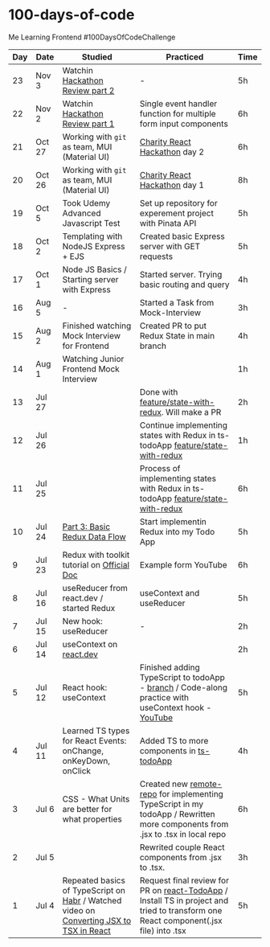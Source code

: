 # 100-days-of-code
Me Learning Frontend #100DaysOfCodeChallenge

| Day | Date | Studied | Practiced | Time |
| - | - | - | - | - |
| 23 | Nov 3 | Watchin [Hackathon Review part 2](https://www.youtube.com/watch?v=T1JGixhgEEk) | - | 5h |
| 22 | Nov 2 | Watchin [Hackathon Review part 1](https://www.youtube.com/watch?v=KEflsqVbsEc) | Single event handler function for multiple form input components  | 6h |
| 21 | Oct 27 | Working with `git` as team, MUI (Material UI) | [Charity React Hackathon](https://github.com/nat-davydova/charity_event_back_oct2024/tree/main) day 2 | 6h |
| 20 | Oct 26 | Working with `git` as team, MUI (Material UI) | [Charity React Hackathon](https://github.com/nat-davydova/charity_event_back_oct2024/tree/main) day 1 | 8h |
| 19 | Oct 5 | Took Udemy Advanced Javascript Test | Set up repository for experement project with Pinata API | 5h |
| 18 | Oct 2 | Templating with NodeJS Express + EJS | Created basic Express server with GET requests | 5h |
| 17 | Oct 1 | Node JS Basics / Starting server with Express | Started server. Trying basic routing and query | 4h |
| 16 | Aug 5 | - | Started a Task from Mock-Interview | 3h |
| 15 | Aug 2 | Finished watching Mock Interview for Frontend | Created PR to put Redux State in main branch | 4h |
| 14 | Aug 1 | Watching Junior Frontend Mock Interview |  | 1h |
| 13 | Jul 27 |  | Done with [feature/state-with-redux](https://github.com/gudzilla/ts-todoApp/tree/feature/state-with-redux). Will make a PR | 2h |
| 12 | Jul 26 |  | Continue implementing states with Redux in ts-todoApp [feature/state-with-redux](https://github.com/gudzilla/ts-todoApp/tree/feature/state-with-redux) | 1h |
| 11 | Jul 25 |  | Process of implementing states with Redux in ts-todoApp [feature/state-with-redux](https://github.com/gudzilla/ts-todoApp/tree/feature/state-with-redux) | 6h |
| 10 | Jul 24 | [Part 3: Basic Redux Data Flow](https://redux.js.org/tutorials/essentials/part-3-data-flow) | Start implementin Redux into my Todo App | 5h |
| 9 | Jul 23 | Redux with toolkit tutorial on [Official Doc](https://redux.js.org/tutorials/essentials/part-2-app-structure) | Example form YouTube | 6h |
| 8 | Jul 16 | useReducer from react.dev / started Redux | useContext and useReducer | 5h |
| 7 | Jul 15 | New hook: useReducer | - | 2h |
| 6 |Jul 14 | useContext on [react.dev](https://react.dev/reference/react/useContext) |  | 2h |
| 5 | Jul 12 | React hook: useContext | Finished adding TypeScript to todoApp - [branch](https://github.com/gudzilla/ts-todoApp/tree/feature/ts-implementation) / Code-along practice with useContext hook - [YouTube](https://www.youtube.com/watch?v=HYKDUF8X3qI&t=531s) | 5h |
| 4 | Jul 11 | Learned TS types for React Events: onChange, onKeyDown, onClick | Added TS to more components in [ts-todoApp](https://github.com/gudzilla/ts-todoApp) | 4h |
| 3 | Jul 6 | CSS - What Units are better for what properties | Created new [remote-repo](https://github.com/gudzilla/ts-todoApp) for implementing TypeScript in my todoApp / Rewritten more components from .jsx to .tsx in local repo | 6h |
| 2 | Jul 5 |  | Rewrited couple React components from .jsx to .tsx.  | 3h |
| 1 | Jul 4 | Repeated basics of TypeScript on [Habr](https://habr.com/ru/companies/timeweb/articles/707744/) / Watched video on [Converting JSX to TSX in React](https://www.youtube.com/watch?v=cnoM8scJZ98) | Request final review for PR on [react-TodoApp](https://github.com/gudzilla/react-todoApp/pull/1) / Install TS in project and tried to transform one React component(.jsx file) into .tsx | 5h |
